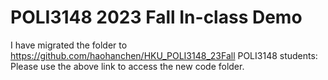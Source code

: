 # POLI3148 2023 Fall In-class Demo
I have migrated the folder to https://github.com/haohanchen/HKU_POLI3148_23Fall
POLI3148 students: Please use the above link to access the new code folder.
